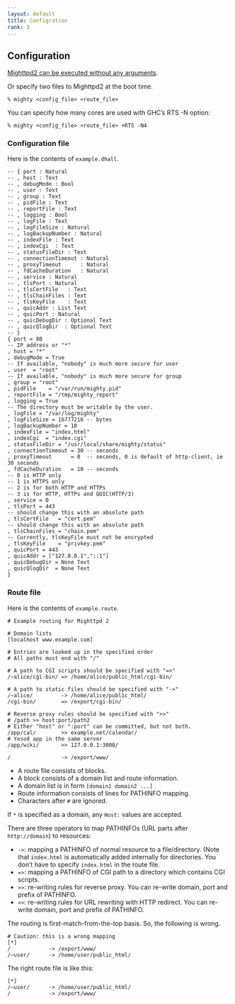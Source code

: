 ```yaml
---
layout: default
title: Configration
rank: 3
---
```


## Configuration

[Mighttpd2 can be executed without any arguments](operation.html).

Or specify two files to Mighttpd2 at the boot time.

```shell
% mighty <config_file> <route_file>
```

You can specify how many cores are used with GHC&#8217;s RTS -N option:

```shell
% mighty <config_file> <route_file> +RTS -N4
```

### Configuration file

Here is the contents of `example.dhall`.

```
-- { port : Natural
-- , host : Text
-- , debugMode : Bool
-- , user : Text
-- , group : Text
-- , pidFile : Text
-- , reportFile : Text
-- , logging : Bool
-- , logFile : Text
-- , logFileSize : Natural
-- , logBackupNumber : Natural
-- , indexFile : Text
-- , indexCgi  : Text
-- , statusFileDir : Text
-- , connectionTimeout : Natural
-- , proxyTimeout      : Natural
-- , fdCacheDuration   : Natural
-- , service : Natural
-- , tlsPort : Natural
-- , tlsCertFile   : Text
-- , tlsChainFiles : Text
-- , tlsKeyFile    : Text
-- , quicAddr : List Text
-- , quicPort : Natural
-- , quicDebugDir : Optional Text
-- , quicQlogDir  : Optional Text
-- }
{ port = 80
-- IP address or "*"
, host = "*"
, debugMode = True
-- If available, "nobody" is much more secure for user
, user  = "root"
-- If available, "nobody" is much more secure for group
, group = "root"
, pidFile    = "/var/run/mighty.pid"
, reportFile = "/tmp/mighty_report"
, logging = True
-- The directory must be writable by the user.
, logFile = "/var/log/mighty"
, logFileSize = 16777216 -- bytes
, logBackupNumber = 10
, indexFile = "index.html"
, indexCgi  = "index.cgi"
, statusFileDir = "/usr/local/share/mighty/status"
, connectionTimeout = 30 -- seconds
, proxyTimeout      = 0  -- seconds, 0 is default of http-client, ie 30 seconds
, fdCacheDuration   = 10 -- seconds
-- 0 is HTTP only
-- 1 is HTTPS only
-- 2 is for both HTTP and HTTPs
-- 3 is for HTTP, HTTPs and QUIC(HTTP/3)
, service = 0
, tlsPort = 443
-- should change this with an absolute path
, tlsCertFile   = "cert.pem"
-- should change this with an absolute path
, tlsChainFiles = "chain.pem"
-- Currently, tlsKeyFile must not be encrypted
, tlsKeyFile    = "privkey.pem"
, quicPort = 443
, quicAddr = ["127.0.0.1","::1"]
, quicDebugDir = None Text
, quicQlogDir  = None Text
}
```

### Route file

Here is the contents of `example.route`.

```shell
# Example routing for Mighttpd 2

# Domain lists
[localhost www.example.com]

# Entries are looked up in the specified order
# All paths must end with "/"

# A path to CGI scripts should be specified with "=>"
/~alice/cgi-bin/ => /home/alice/public_html/cgi-bin/

# A path to static files should be specified with "->"
/~alice/         -> /home/alice/public_html/
/cgi-bin/        => /export/cgi-bin/

# Reverse proxy rules should be specified with ">>"
# /path >> host:port/path2
# Either "host" or ":port" can be committed, but not both.
/app/cal/        >> example.net/calendar/
# Yesod app in the same server
/app/wiki/       >> 127.0.0.1:3000/

/                -> /export/www/
```

- A route file consists of blocks.
- A block consists of a domain list and route information.
- A domain list is in form `[domain1 domain2 ...]`
- Route information consists of lines for PATHINFO mapping.
- Characters after `#` are ignored.

If `*` is specified as a domain, any `Host:` values are accepted. 

There are three operators to map PATHINFOs (URL parts after `http://domain`) to resources:

- `->`: mapping a PATHINFO of normal resource to a file/directory. (Note that `index.html` is automatically added internally for directories. You don&#8217;t have to specify `index.html` in the route file.
- `=>`: mapping a PATHINFO of CGI path to a directory which contains CGI scripts.
- `>>`: re-writing rules for reverse proxy. You can re-write domain, port and prefix of PATHINFO.
- `<<`: re-writing rules for URL rewriting with HTTP redirect. You can re-write domain, port and prefix of PATHINFO.

The routing is first-match-from-the-top basis. So, the following is wrong.

```
# Caution: this is a wrong mapping
[*]
/            -> /export/www/
/~user/      -> /home/user/public_html/
```

The right route file is like this:

```
[*]
/~user/      -> /home/user/public_html/
/            -> /export/www/
```
